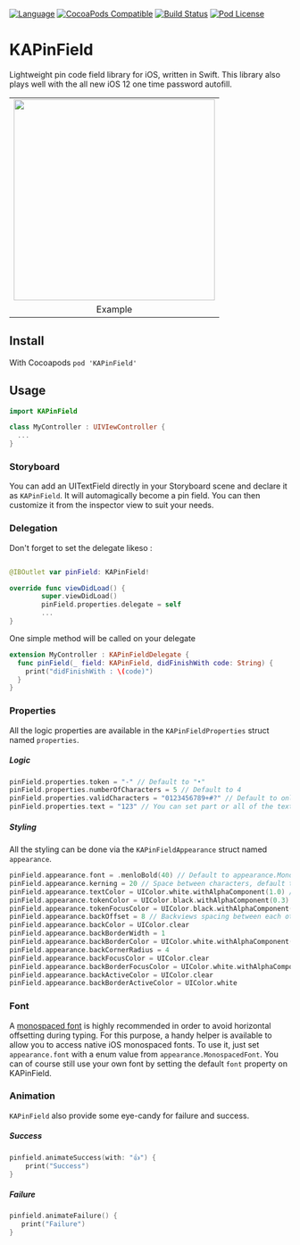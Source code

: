 [![Language](https://img.shields.io/badge/swift-5.0-blue.svg)](http://swift.org)
[![CocoaPods Compatible](https://img.shields.io/cocoapods/v/KAPinField.svg)](https://img.shields.io/cocoapods/v/KAPinField.svg)
[![Build Status](https://travis-ci.org/kirualex/KAPinField.svg?branch=master)](https://travis-ci.org/kirualex/KAPinField)
[![Pod License](http://img.shields.io/cocoapods/l/SDWebImage.svg?style=flat)](https://raw.githubusercontent.com/kirualex/SwiftyGif/master/LICENSE)

# KAPinField
Lightweight pin code field library for iOS, written in Swift.
This library also plays well with the all new iOS 12 one time password autofill.

<table>
  <tr>
    <td>
      <img src="https://github.com/kirualex/KAPinField/blob/backviews/preview1.gif"  width="360"  />
    </td>
  </tr>
  <tr>
  <td align=center>
      Example
    </td>
   </tr>
 </table>

## Install
With Cocoapods
`pod 'KAPinField'`

## Usage
```swift
import KAPinField

class MyController : UIVIewController {
  ...
}
```

### Storyboard
You can add an UITextField directly in your Storyboard scene and declare it as `KAPinField`. It will automagically become a pin field. You can then customize it from the inspector view to suit your needs.

### Delegation
Don't forget to set the delegate likeso :
```swift

@IBOutlet var pinField: KAPinField!

override func viewDidLoad() {
        super.viewDidLoad()
        pinField.properties.delegate = self
        ...
}
```

One simple method will be called on your delegate
```swift
extension MyController : KAPinFieldDelegate {
  func pinField(_ field: KAPinField, didFinishWith code: String) {
    print("didFinishWith : \(code)")
  }
}
```

### Properties
All the logic properties are available in the `KAPinFieldProperties` struct named `properties`.

##### Logic
```swift
pinField.properties.token = "-" // Default to "•"
pinField.properties.numberOfCharacters = 5 // Default to 4
pinField.properties.validCharacters = "0123456789+#?" // Default to only numbers, "0123456789"
pinField.properties.text = "123" // You can set part or all of the text
```

##### Styling
All the styling can be done via the `KAPinFieldAppearance` struct named `appearance`.

```swift
pinField.appearance.font = .menloBold(40) // Default to appearance.MonospacedFont.menlo(40)
pinField.appearance.kerning = 20 // Space between characters, default to 16
pinField.appearance.textColor = UIColor.white.withAlphaComponent(1.0) // Default to nib color or black if initialized programmatically.
pinField.appearance.tokenColor = UIColor.black.withAlphaComponent(0.3) // token color, default to text color
pinField.appearance.tokenFocusColor = UIColor.black.withAlphaComponent(0.3)  // token focus color, default to token color
pinField.appearance.backOffset = 8 // Backviews spacing between each other
pinField.appearance.backColor = UIColor.clear
pinField.appearance.backBorderWidth = 1
pinField.appearance.backBorderColor = UIColor.white.withAlphaComponent(0.2)
pinField.appearance.backCornerRadius = 4
pinField.appearance.backFocusColor = UIColor.clear
pinField.appearance.backBorderFocusColor = UIColor.white.withAlphaComponent(0.8)
pinField.appearance.backActiveColor = UIColor.clear
pinField.appearance.backBorderActiveColor = UIColor.white
```

### Font
A [monospaced font](https://en.wikipedia.org/wiki/Monospaced_font) is highly recommended in order to avoid horizontal offsetting during typing. For this purpose, a handy helper is available to allow you to access native iOS monospaced fonts.
To use it, just set `appearance.font` with a enum value from `appearance.MonospacedFont`.
You can of course still use your own font by setting the default `font` property on KAPinField.

### Animation
`KAPinField` also provide some eye-candy for failure and success.

##### Success
```swift
pinfield.animateSuccess(with: "👍") {
    print("Success")
}
```

##### Failure
```swift
pinfield.animateFailure() {
   print("Failure")
}
```
